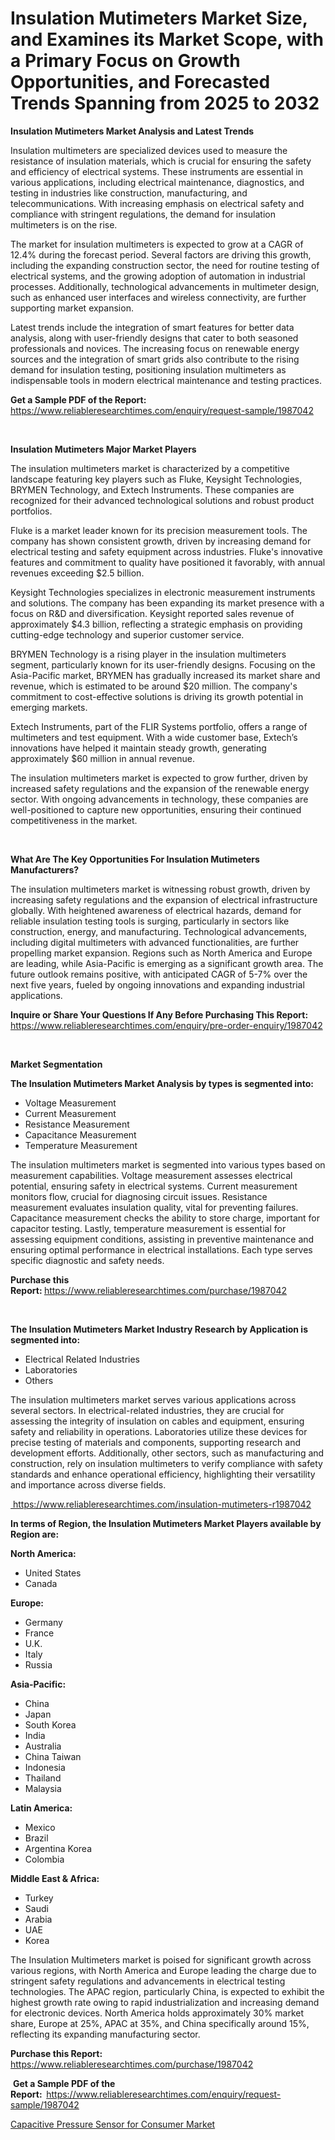 <p><h1>Insulation Mutimeters Market Size, and Examines its Market Scope, with a Primary Focus on Growth Opportunities, and Forecasted Trends Spanning from 2025 to 2032</h1></p><p><strong>Insulation Mutimeters Market Analysis and Latest Trends</strong></p>
<p><p>Insulation multimeters are specialized devices used to measure the resistance of insulation materials, which is crucial for ensuring the safety and efficiency of electrical systems. These instruments are essential in various applications, including electrical maintenance, diagnostics, and testing in industries like construction, manufacturing, and telecommunications. With increasing emphasis on electrical safety and compliance with stringent regulations, the demand for insulation multimeters is on the rise.</p><p>The market for insulation multimeters is expected to grow at a CAGR of 12.4% during the forecast period. Several factors are driving this growth, including the expanding construction sector, the need for routine testing of electrical systems, and the growing adoption of automation in industrial processes. Additionally, technological advancements in multimeter design, such as enhanced user interfaces and wireless connectivity, are further supporting market expansion.</p><p>Latest trends include the integration of smart features for better data analysis, along with user-friendly designs that cater to both seasoned professionals and novices. The increasing focus on renewable energy sources and the integration of smart grids also contribute to the rising demand for insulation testing, positioning insulation multimeters as indispensable tools in modern electrical maintenance and testing practices.</p></p>
<p><strong>Get a Sample PDF of the Report:&nbsp;</strong> <a href="https://www.reliableresearchtimes.com/enquiry/request-sample/1987042?utm_campaign=3063&utm_medium=2&utm_source=Github&utm_content=ia&utm_term=07042025&utm_id=insulation-mutimeters">https://www.reliableresearchtimes.com/enquiry/request-sample/1987042</a></p>
<p>&nbsp;</p>
<p><strong>Insulation Mutimeters Major Market Players</strong></p>
<p><p>The insulation multimeters market is characterized by a competitive landscape featuring key players such as Fluke, Keysight Technologies, BRYMEN Technology, and Extech Instruments. These companies are recognized for their advanced technological solutions and robust product portfolios.</p><p>Fluke is a market leader known for its precision measurement tools. The company has shown consistent growth, driven by increasing demand for electrical testing and safety equipment across industries. Fluke's innovative features and commitment to quality have positioned it favorably, with annual revenues exceeding $2.5 billion.</p><p>Keysight Technologies specializes in electronic measurement instruments and solutions. The company has been expanding its market presence with a focus on R&D and diversification. Keysight reported sales revenue of approximately $4.3 billion, reflecting a strategic emphasis on providing cutting-edge technology and superior customer service.</p><p>BRYMEN Technology is a rising player in the insulation multimeters segment, particularly known for its user-friendly designs. Focusing on the Asia-Pacific market, BRYMEN has gradually increased its market share and revenue, which is estimated to be around $20 million. The company's commitment to cost-effective solutions is driving its growth potential in emerging markets.</p><p>Extech Instruments, part of the FLIR Systems portfolio, offers a range of multimeters and test equipment. With a wide customer base, Extech’s innovations have helped it maintain steady growth, generating approximately $60 million in annual revenue. </p><p>The insulation multimeters market is expected to grow further, driven by increased safety regulations and the expansion of the renewable energy sector. With ongoing advancements in technology, these companies are well-positioned to capture new opportunities, ensuring their continued competitiveness in the market.</p></p>
<p>&nbsp;</p>
<p><strong>What Are The Key Opportunities For Insulation Mutimeters Manufacturers?</strong></p>
<p><p>The insulation multimeters market is witnessing robust growth, driven by increasing safety regulations and the expansion of electrical infrastructure globally. With heightened awareness of electrical hazards, demand for reliable insulation testing tools is surging, particularly in sectors like construction, energy, and manufacturing. Technological advancements, including digital multimeters with advanced functionalities, are further propelling market expansion. Regions such as North America and Europe are leading, while Asia-Pacific is emerging as a significant growth area. The future outlook remains positive, with anticipated CAGR of 5-7% over the next five years, fueled by ongoing innovations and expanding industrial applications.</p></p>
<p><strong>Inquire or Share Your Questions If Any Before Purchasing This Report:</strong> <a href="https://www.reliableresearchtimes.com/enquiry/pre-order-enquiry/1987042?utm_campaign=3063&utm_medium=2&utm_source=Github&utm_content=ia&utm_term=07042025&utm_id=insulation-mutimeters">https://www.reliableresearchtimes.com/enquiry/pre-order-enquiry/1987042</a></p>
<p>&nbsp;</p>
<p><strong>Market Segmentation</strong></p>
<p><strong>The Insulation Mutimeters Market Analysis by types is segmented into:</strong></p>
<p><ul><li>Voltage Measurement</li><li>Current Measurement</li><li>Resistance Measurement</li><li>Capacitance Measurement</li><li>Temperature Measurement</li></ul></p>
<p><p>The insulation multimeters market is segmented into various types based on measurement capabilities. Voltage measurement assesses electrical potential, ensuring safety in electrical systems. Current measurement monitors flow, crucial for diagnosing circuit issues. Resistance measurement evaluates insulation quality, vital for preventing failures. Capacitance measurement checks the ability to store charge, important for capacitor testing. Lastly, temperature measurement is essential for assessing equipment conditions, assisting in preventive maintenance and ensuring optimal performance in electrical installations. Each type serves specific diagnostic and safety needs.</p></p>
<p><strong>Purchase this Report:&nbsp;</strong><a href="https://www.reliableresearchtimes.com/purchase/1987042?utm_campaign=3063&utm_medium=2&utm_source=Github&utm_content=ia&utm_term=07042025&utm_id=insulation-mutimeters">https://www.reliableresearchtimes.com/purchase/1987042</a></p>
<p>&nbsp;</p>
<p><strong>The Insulation Mutimeters Market Industry Research by Application is segmented into:</strong></p>
<p><ul><li>Electrical Related Industries</li><li>Laboratories</li><li>Others</li></ul></p>
<p><p>The insulation multimeters market serves various applications across several sectors. In electrical-related industries, they are crucial for assessing the integrity of insulation on cables and equipment, ensuring safety and reliability in operations. Laboratories utilize these devices for precise testing of materials and components, supporting research and development efforts. Additionally, other sectors, such as manufacturing and construction, rely on insulation multimeters to verify compliance with safety standards and enhance operational efficiency, highlighting their versatility and importance across diverse fields.</p></p>
<p><a href="https://www.reliableresearchtimes.com/insulation-mutimeters-r1987042?utm_campaign=3063&utm_medium=2&utm_source=Github&utm_content=ia&utm_term=07042025&utm_id=insulation-mutimeters">&nbsp;https://www.reliableresearchtimes.com/insulation-mutimeters-r1987042</a></p>
<p><strong>In terms of Region, the Insulation Mutimeters Market Players available by Region are:</strong></p>
<p>
    <p> <strong> North America: </strong>
        <ul>
            <li>United States</li>
            <li>Canada</li>
        </ul>
        </p> 
    <p> <strong> Europe: </strong>
        <ul>
            <li>Germany</li>
            <li>France</li>
            <li>U.K.</li>
            <li>Italy</li>
            <li>Russia</li>
        </ul>
        </p> 
    <p> <strong> Asia-Pacific: </strong>
        <ul>
            <li>China</li>
            <li>Japan</li>
            <li>South Korea</li>
            <li>India</li>
            <li>Australia</li>
            <li>China Taiwan</li>
            <li>Indonesia</li>
            <li>Thailand</li>
            <li>Malaysia</li>
        </ul>
        </p> 
    <p> <strong> Latin America: </strong>
        <ul>
            <li>Mexico</li>
            <li>Brazil</li>
            <li>Argentina Korea</li>
            <li>Colombia</li>
        </ul>
        </p> 
    <p> <strong> Middle East & Africa: </strong>
        <ul>
            <li>Turkey</li>
            <li>Saudi</li>
            <li>Arabia</li>
            <li>UAE</li>
            <li>Korea</li>
        </ul>
    </p>
    </p>
<p><p>The Insulation Multimeters market is poised for significant growth across various regions, with North America and Europe leading the charge due to stringent safety regulations and advancements in electrical testing technologies. The APAC region, particularly China, is expected to exhibit the highest growth rate owing to rapid industrialization and increasing demand for electronic devices. North America holds approximately 30% market share, Europe at 25%, APAC at 35%, and China specifically around 15%, reflecting its expanding manufacturing sector.</p></p>
<p><strong>Purchase this Report: </strong><a href="https://www.reliableresearchtimes.com/purchase/1987042?utm_campaign=3063&utm_medium=2&utm_source=Github&utm_content=ia&utm_term=07042025&utm_id=insulation-mutimeters">https://www.reliableresearchtimes.com/purchase/1987042</a></p>
<p>&nbsp;<strong>Get a Sample PDF of the Report:&nbsp;&nbsp;</strong><a href="https://www.reliableresearchtimes.com/enquiry/request-sample/1987042?utm_campaign=3063&utm_medium=2&utm_source=Github&utm_content=ia&utm_term=07042025&utm_id=insulation-mutimeters">https://www.reliableresearchtimes.com/enquiry/request-sample/1987042</a></p>
<p><strong></strong></p>
<p><p><a href="https://github.com/boysabotzoc/Market-Research-Report-List-1/blob/main/capacitive-pressure-sensor-for-consumer-market.md?utm_campaign=3063&utm_medium=2&utm_source=Github&utm_content=ia&utm_term=07042025&utm_id=insulation-mutimeters">Capacitive Pressure Sensor for Consumer Market</a></p></p>